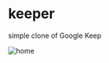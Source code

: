 # keeper
simple clone of Google Keep

<img src="https://user-images.githubusercontent.com/53468762/117392168-7ae23900-af2c-11eb-8b94-cfc8b9706b0e.PNG" alt="home">
<br/>
